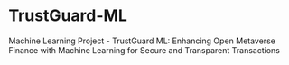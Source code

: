 # TrustGuard-ML
Machine Learning Project - TrustGuard ML: Enhancing Open Metaverse Finance with Machine Learning for Secure and Transparent Transactions
